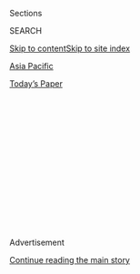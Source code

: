 <div id="app">

<div>

<div>

<div>

<div class="NYTAppHideMasthead css-1q2w90k e1suatyy0">

<div class="section css-ui9rw0 e1suatyy2">

<div class="css-eph4ug er09x8g0">

<div class="css-6n7j50">

</div>

<span class="css-1dv1kvn">Sections</span>

<div class="css-10488qs">

<span class="css-1dv1kvn">SEARCH</span>

</div>

[Skip to content](#site-content)[Skip to site index](#site-index)

</div>

<div id="masthead-section-label" class="css-1wr3we4 eaxe0e00">

[Asia
Pacific](https://www.nytimes3xbfgragh.onion/section/world/asia)

</div>

<div class="css-10698na e1huz5gh0">

</div>

</div>

<div id="masthead-bar-one" class="section hasLinks css-15hmgas e1csuq9d3">

<div class="css-uqyvli e1csuq9d0">

</div>

<div class="css-1uqjmks e1csuq9d1">

</div>

<div class="css-9e9ivx">

[](https://myaccount.nytimes3xbfgragh.onion/auth/login?response_type=cookie&client_id=vi)

</div>

<div class="css-1bvtpon e1csuq9d2">

[Today’s
Paper](https://www.nytimes3xbfgragh.onion/section/todayspaper)

</div>

</div>

</div>

</div>

<div data-aria-hidden="false">

<div id="site-content" data-role="main">

<div>

<div class="css-1aor85t" style="opacity:0.000000001;z-index:-1;visibility:hidden">

<div class="css-1hqnpie">

<div class="css-epjblv">

<span class="css-17xtcya">[Asia
Pacific](/section/world/asia)</span><span class="css-x15j1o">|</span><span class="css-fwqvlz">U.S.
and South Korea Rebuff China’s Proposal to Defuse Korea
Tensions</span>

</div>

<div class="css-k008qs">

<div class="css-1iwv8en">

<span class="css-18z7m18"></span>

<div>

</div>

</div>

<span class="css-1n6z4y">https://nyti.ms/2mEuafC</span>

<div class="css-1705lsu">

<div class="css-4xjgmj">

<div class="css-4skfbu" data-role="toolbar" data-aria-label="Social Media Share buttons, Save button, and Comments Panel with current comment count" data-testid="share-tools">

  - 
  - 
  - 
  - 
    
    <div class="css-6n7j50">
    
    </div>

  - 

</div>

</div>

</div>

</div>

</div>

</div>

<div class="css-13pd83m">

</div>

<div id="top-wrapper" class="css-1sy8kpn">

<div id="top-slug" class="css-l9onyx">

Advertisement

</div>

[Continue reading the main
story](#after-top)

<div class="ad top-wrapper" style="text-align:center;height:100%;display:block;min-height:250px">

<div id="top" class="place-ad" data-position="top" data-size-key="top">

</div>

</div>

<div id="after-top">

</div>

</div>

<div id="sponsor-wrapper" class="css-1hyfx7x">

<div id="sponsor-slug" class="css-19vbshk">

Supported by

</div>

[Continue reading the main
story](#after-sponsor)

<div id="sponsor" class="ad sponsor-wrapper" style="text-align:center;height:100%;display:block">

</div>

<div id="after-sponsor">

</div>

</div>

<div class="css-1vkm6nb ehdk2mb0">

# U.S. and South Korea Rebuff China’s Proposal to Defuse Korea Tensions

</div>

<div class="css-79elbk" data-testid="photoviewer-wrapper">

<div class="css-z3e15g" data-testid="photoviewer-wrapper-hidden">

</div>

<div class="css-1a48zt4 ehw59r15" data-testid="photoviewer-children">

![<span class="css-16f3y1r e13ogyst0" data-aria-hidden="true">American
soldiers during a military exercise in Paju, South Korea, near the
border with North Korea, on Tuesday. The United States began assembling
a missile defense system in South Korea this
week.</span><span class="css-cnj6d5 e1z0qqy90" itemprop="copyrightHolder"><span class="css-1ly73wi e1tej78p0">Credit...</span><span><span>Jung
Yeon-Je/Agence France-Presse — Getty
Images</span></span></span>](https://static01.graylady3jvrrxbe.onion/images/2017/03/09/world/09korea-1/09korea-1-articleInline.jpg?quality=75&auto=webp&disable=upscale)

</div>

</div>

<div class="css-xt80pu e12qa4dv0">

<div class="css-18e8msd">

<div class="css-vp77d3 epjyd6m0">

<div class="css-1baulvz">

By [<span class="css-1baulvz" itemprop="name">Chris
Buckley</span>](http://www.nytimes3xbfgragh.onion/by/chris-buckley) and
[<span class="css-1baulvz last-byline" itemprop="name">Somini
Sengupta</span>](http://www.nytimes3xbfgragh.onion/by/somini-sengupta)

</div>

</div>

  - March 8,
    2017

  - 
    
    <div class="css-4xjgmj">
    
    <div class="css-d8bdto" data-role="toolbar" data-aria-label="Social Media Share buttons, Save button, and Comments Panel with current comment count" data-testid="share-tools">
    
      - 
      - 
      - 
      - 
        
        <div class="css-6n7j50">
        
        </div>
    
      - 
    
    </div>
    
    </div>

</div>

</div>

<div class="section meteredContent css-1r7ky0e" name="articleBody" itemprop="articleBody">

<div class="css-1fanzo5 StoryBodyCompanionColumn">

<div class="css-53u6y8">

BEIJING — China tried unsuccessfully to calm newly volatile tensions on
the Korean Peninsula on Wednesday, proposing that North Korea freeze
nuclear and missile programs in exchange for a halt to major military
exercises by American and South Korean forces. The proposal was rejected
hours later by the United States and South Korea.

“We have to see some sort of positive action by North Korea before we
can take them seriously,” Nikki R. Haley, the United States ambassador
to the United Nations, told reporters after a Security Council meeting
in New York on the escalating Korea crisis. Standing beside her, Cho
Tae-yul, the South Korean ambassador, said, “This is not the time for us
to talk about freezing or dialogue with North Korea.”

The statements by Ms. Haley and her South Korean counterpart came hours
after China’s foreign minister, Wang Yi, proposed the suspensions during
a Beijing news conference, describing them as a way to create the basis
for talks that would end North Korea’s nuclear ambitions.

The alternative to talks, he said, would be an increasingly perilous
standoff that threatened the entire region.

</div>

</div>

<div class="css-1fanzo5 StoryBodyCompanionColumn">

<div class="css-53u6y8">

“The two sides are like two accelerating trains coming toward each
other, and neither side is willing to give way,” Mr. Wang said. “The
question is: Are both sides really prepared for a head-on collision?”

But in what appeared to be a hardening American position on North Korea,
Ms. Haley said the United States was re-evaluating its approach to the
country and its unpredictable young leader, Kim Jong-un, whom she
described as “not rational.”

“I can tell you we’re not ruling anything out, and we’re considering
every option,” Ms. Haley said after the Security Council meeting,
flanked by Mr. Cho and the Japanese ambassador to the United Nations,
Koro Bessho.

At the same time, Ms. Haley sought to reassure China publicly that the
United States meant no harm by moving ahead with the deployment of a
defensive missile shield system in South Korea, after North Korea’s
[missile
launch](https://www.nytimes3xbfgragh.onion/2017/03/05/world/north-korea-ballistic-missiles.html?rref=collection%2Fsectioncollection%2Fasia&action=click&contentCollection=asia&region=stream&module=stream_unit&version=latest&contentPlacement=16&pgtype=sectionfront)
on Monday. China has condemned the missile shield as a provocation by
the Americans that risked a [new arms
race](https://www.nytimes3xbfgragh.onion/2017/03/07/world/asia/thaad-missile-defense-us-south-korea-china.html?rref=collection%2Fsectioncollection%2Fasia)
in the region.

</div>

</div>

<div class="css-1fanzo5 StoryBodyCompanionColumn">

<div class="css-53u6y8">

Developments this week have abruptly escalated regional tensions over
the isolated North’s nuclear arms
development.

<div class="css-79elbk" data-testid="photoviewer-wrapper">

<div class="css-z3e15g" data-testid="photoviewer-wrapper-hidden">

</div>

<div class="css-1a48zt4 ehw59r15" data-testid="photoviewer-children">

<div class="css-zgakxe erfvjey0">

<span class="css-1ly73wi e1tej78p0">Image</span>

<div class="css-zjzyr8">

<div data-testid="lazyimage-container" style="height:427.36842105263156px">

</div>

</div>

</div>

<span class="css-16f3y1r e13ogyst0" data-aria-hidden="true">The Chinese
foreign minister, Wang Yi, said at a news conference on Tuesday that the
priority in the dispute over North Korea’s nuclear program was “to flash
the red light and apply
brakes.”</span><span class="css-cnj6d5 e1z0qqy90" itemprop="copyrightHolder"><span class="css-1ly73wi e1tej78p0">Credit...</span><span>Mark
Schiefelbein/Associated Press</span></span>

</div>

</div>

The North is also in a diplomatic standoff with Malaysia after the Feb.
13 [killing of Kim
Jong-nam](https://www.nytimes3xbfgragh.onion/2017/02/22/world/asia/kim-jong-nam-assassination-korea-malaysia.html),
the North Korean leader’s estranged half brother, in Kuala Lumpur. On
Tuesday, Pyongyang — angered by a police investigation that has named
several North Koreans as suspects — said that no Malaysians living in
North Korea would be allowed to leave the country, and Malaysia quickly
responded in kind.

On Wednesday, Mr. Wang said the priority in the dispute over North
Korea’s nuclear program was now “to flash the red light and apply
brakes.” China’s “suspension for suspension” proposal “can help us break
out of the security dilemma and bring the parties back to the
negotiating table,” he said.

Doubts that the idea would gain traction were not surprising. North
Korea [made a similar
offer](https://www.nytimes3xbfgragh.onion/2015/01/11/world/asia/north-korea-offers-us-deal-to-halt-nuclear-test-.html)
in 2015 that went nowhere.

Mr. Wang’s proposal was China’s latest attempt to regain the initiative
on the nuclear issue, which has bedeviled Beijing’s efforts to stay
friends with both North and South Korea and prove itself a mature
regional power broker.

“The current situation is a challenge for the Chinese government’s
diplomacy,” said Cheng Xiaohe, an associate professor at Renmin
University in Beijing who specializes in North Korea. “The situation in
the East Asian region is increasingly complicated, and the possibility
of a diplomatic solution to the nuclear missile issue is increasingly
slim,” he said, referring to North Korea’s nuclear arms program.

Reining in North Korea has also become a focus for the Trump
administration’s dealings with China. Starting next week, Secretary of
State Rex W. Tillerson is to visit Japan, South Korea and China for
talks that will focus on “the advancing nuclear and missile threat” from
North Korea, the State Department said.

</div>

</div>

<div class="css-1fanzo5 StoryBodyCompanionColumn">

<div class="css-53u6y8">

North Korea’s weapons advancements have reached a point where “we do
need to look at other alternatives,” Mark C. Toner, a spokesman for the
State Department, [told
reporters](https://www.state.gov/r/pa/prs/dpb/2017/03/268288.htm) in
Washington on Tuesday. “And that’s part of what this trip is about, that
we’re going to talk to our allies and partners in the region to try to
generate a new approach to North Korea.”

But bringing the countries into agreement over initial steps toward
peace will not be easy, especially while China is also in a deepening
dispute with South Korea and the Trump administration. At the same news
conference where he laid out his proposal on Tuesday, Mr. Wang stuck to
China’s fierce opposition to the missile defense system the United
States began assembling in South Korea this week, known as Thaad, or
Terminal High-Altitude Area Defense.

The Chinese government says the system goes far beyond its declared
purpose of warding off potential attacks by North Korea and could
undermine China’s military security. American and South Korean officials
say that that is untrue, and that China should instead focus on halting
North Korea’s threats.

“It’s common knowledge that the monitoring and early warning radius of
Thaad reaches far beyond the Korean Peninsula and compromises China’s
strategic security,” Mr. Wang said at the news conference, which was
part of a regular round of briefings during China’s annual legislative
session. “It’s not the way that neighbors should treat each other, and
it may very well make South Korea less secure.”

</div>

</div>

<div class="css-79elbk" data-testid="photoviewer-wrapper">

<div class="css-z3e15g" data-testid="photoviewer-wrapper-hidden">

</div>

<div class="css-1a48zt4 ehw59r15" data-testid="photoviewer-children">

![<span class="css-16f3y1r e13ogyst0" data-aria-hidden="true">North
Korea’s state news agency distributed a photo that it said showed the
flight of four ballistic missiles that were launched on
Monday.</span><span class="css-cnj6d5 e1z0qqy90" itemprop="copyrightHolder"><span class="css-1ly73wi e1tej78p0">Credit...</span><span>Korean
Central News Agency, via European Pressphoto
Agency</span></span>](https://static01.graylady3jvrrxbe.onion/images/2017/03/09/world/09korea-2/09korea-2-articleInline.jpg?quality=75&auto=webp&disable=upscale)

</div>

</div>

<div class="css-1fanzo5 StoryBodyCompanionColumn">

<div class="css-53u6y8">

Mr. Wang’s proposal for mutual suspensions was an attempt to give new
life to China’s long-running efforts to tamp down confrontation between
North and South Korea. China is the North’s only major economic and
security partner, but it has also developed strong economic and
political ties with South Korea that the missile defense system
threatens to rupture.

For years, China hosted six-country talks on North Korea’s nuclear
program, which brought together North and South Korea, China, Japan,
Russia and the United States.

</div>

</div>

<div class="css-1fanzo5 StoryBodyCompanionColumn">

<div class="css-53u6y8">

But those talks fell apart in 2009, and North Korea has continued to
test nuclear weapons and refine missiles that could eventually carry
nuclear warheads as far as the continental United States. North Korea
described its launch on Monday of four ballistic missiles as practice
for hitting American military bases in Japan.

American officials, and many Chinese experts, have grown skeptical that
North Korea would ever seriously contemplate giving up its nuclear
weapons.

China’s rift with South Korea and the United States over the missile
defense system is likely to embolden North Korea, making it more
confident that Beijing would not turn on it, said Shen Dingli, a
professor at Fudan University in Shanghai who specializes in nuclear
proliferation issues.

“The deployment of Thaad has led to a serious deterioration in
Chinese-South Korean relations, so North Korea is delighted with that,”
Dr. Shen said in an interview. North Korea appears to have passed the
point where it would abandon its nuclear arms, he said. “There’s no
solution to this, because North Korea won’t give up its nuclear
weapons.”

But Mr. Wang said negotiations were the only acceptable way to resolve
the dispute.

“To resolve the nuclear issue, we have to walk on both legs,” he said,
“which means not just implementing sanctions, but also restarting
talks.”

North Korea’s ties to the global financial system are also under renewed
pressure. On Wednesday, the Society for Worldwide Interbank Financial
Telecommunication, or Swift, issued a statement saying it had recently
moved to ban North Korean banks from accessing its platform.

Swift operates as part of the backbone of global bank payment processing
by providing a communication platform used by central banks and
financial institutions around the world.

Several North Korean banks that were subject to sanctions by both the
United Nations and the United States had continued as recently as last
year to find ways to access the Swift network, according to a report by
a United Nations expert panel that was published last week. Swift said
it was responding to an enforcement action by the authorities in
Belgium, where Swift is based, but it did not say when it moved to block
the North Korean banks from its service.

</div>

</div>

</div>

<div>

</div>

<div>

</div>

<div>

</div>

<div>

<div id="bottom-wrapper" class="css-1ede5it">

<div id="bottom-slug" class="css-l9onyx">

Advertisement

</div>

[Continue reading the main
story](#after-bottom)

<div id="bottom" class="ad bottom-wrapper" style="text-align:center;height:100%;display:block;min-height:90px">

</div>

<div id="after-bottom">

</div>

</div>

</div>

</div>

</div>

## Site Index

<div>

</div>

## Site Information Navigation

  - [© <span>2020</span> <span>The New York Times
    Company</span>](https://help.nytimes3xbfgragh.onion/hc/en-us/articles/115014792127-Copyright-notice)

<!-- end list -->

  - [NYTCo](https://www.nytco.com/)
  - [Contact
    Us](https://help.nytimes3xbfgragh.onion/hc/en-us/articles/115015385887-Contact-Us)
  - [Work with us](https://www.nytco.com/careers/)
  - [Advertise](https://nytmediakit.com/)
  - [T Brand Studio](http://www.tbrandstudio.com/)
  - [Your Ad
    Choices](https://www.nytimes3xbfgragh.onion/privacy/cookie-policy#how-do-i-manage-trackers)
  - [Privacy](https://www.nytimes3xbfgragh.onion/privacy)
  - [Terms of
    Service](https://help.nytimes3xbfgragh.onion/hc/en-us/articles/115014893428-Terms-of-service)
  - [Terms of
    Sale](https://help.nytimes3xbfgragh.onion/hc/en-us/articles/115014893968-Terms-of-sale)
  - [Site
    Map](https://spiderbites.nytimes3xbfgragh.onion)
  - [Help](https://help.nytimes3xbfgragh.onion/hc/en-us)
  - [Subscriptions](https://www.nytimes3xbfgragh.onion/subscription?campaignId=37WXW)

</div>

</div>

</div>

</div>
